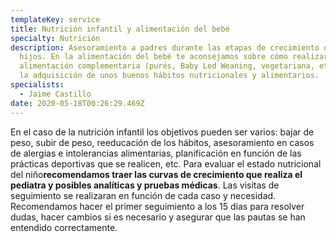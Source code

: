```yaml
---
templateKey: service
title: Nutrición infantil y alimentación del bebé
specialty: Nutrición
description: Asesoramiento a padres durante las etapas de crecimiento de sus
  hijos. En la alimentación del bebé te aconsejamos sobre cómo realizar la
  alimentación complementaria (purés, Baby Led Weaning, vegetariana, etc) para
  la adquisición de unos buenos hábitos nutricionales y alimentarios.
specialists:
  - Jaime Castillo
date: 2020-05-18T00:26:29.469Z
---
```

En el caso de la nutrición infantil los objetivos pueden ser varios: bajar de peso, subir de peso, reeducación de los hábitos, asesoramiento en casos de alergias e intolerancias alimentarias, planificación en función de las prácticas deportivas que se realicen, etc. Para evaluar el estado nutricional del niño**recomendamos traer las curvas de crecimiento que realiza el pediatra y posibles analíticas y pruebas médicas**. Las visitas de seguimiento se realizaran en función de cada caso y necesidad. Recomendamos hacer el primer seguimiento a los 15 días para resolver dudas, hacer cambios si es necesario y asegurar que las pautas se han entendido correctamente.
